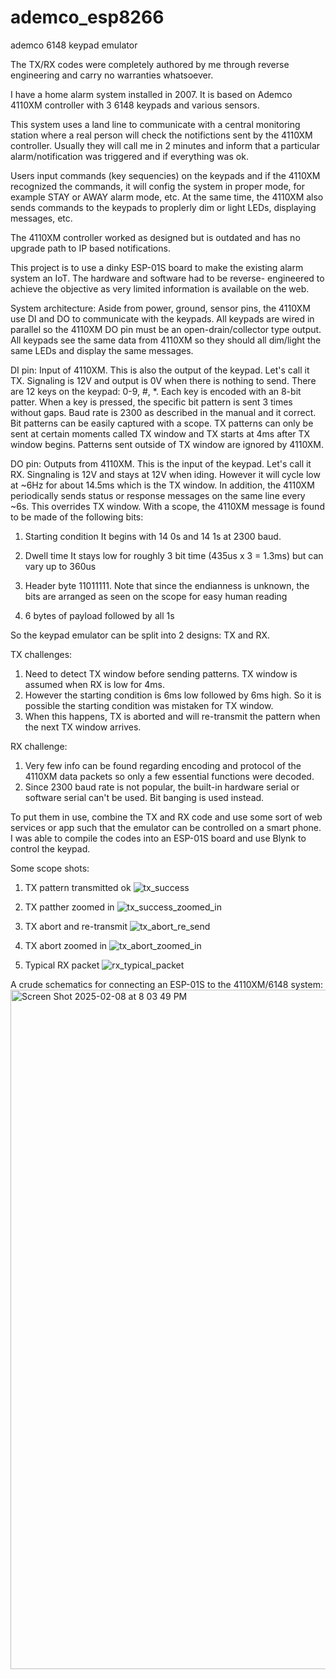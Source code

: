 # ademco_esp8266
ademco 6148 keypad emulator

The TX/RX codes were completely authored by me through reverse engineering and carry no warranties whatsoever. 

I have a home alarm system installed in 2007. It is based on Ademco 4110XM controller with 3 6148 keypads and various sensors.

This system uses a land line to communicate with a central monitoring station where a real person will check the notifictions sent 
by the 4110XM controller. Usually they will call me in 2 minutes and inform that a particular alarm/notification was triggered and 
if everything was ok.

Users input commands (key sequencies) on the keypads and if the 4110XM recognized the commands, it will config the system in 
proper mode, for example STAY or AWAY alarm mode, etc. At the same time, the 4110XM also sends commands to the keypads to proplerly
dim or light LEDs, displaying messages, etc.

The 4110XM controller worked as designed but is outdated and has no upgrade path to IP based notifications.

This project is to use a dinky ESP-01S board to make the existing alarm system an IoT. The hardware and software had to be reverse-
engineered to achieve the objective as very limited information is available on the web.

System architecture:
Aside from power, ground, sensor pins, the 4110XM use DI and DO to communicate with the keypads. All keypads are wired in parallel
so the 4110XM DO pin must be an open-drain/collector type output. All keypads see the same data from 4110XM so they should all 
dim/light the same LEDs and display the same messages.

DI pin: Input of 4110XM. This is also the output of the keypad. Let's call it TX. Signaling is 12V and output is 0V when there is 
nothing to send. There are 12 keys on the keypad: 0-9, #, *. Each key is encoded with an 8-bit patter. When a key is pressed, the 
specific bit pattern is sent 3 times without gaps. Baud rate is 2300 as described in the manual and it correct. Bit patterns can be 
easily captured with a scope. TX patterns can only be sent at certain moments called TX window and TX starts at 4ms after TX window
begins. Patterns sent outside of TX window are ignored by 4110XM.

DO pin: Outputs from 4110XM. This is the input of the keypad. Let's call it RX. Singnaling is 12V and stays at 12V when iding. 
However it will cycle low at ~6Hz for about 14.5ms which is the TX window. In addition, the 4110XM periodically sends status or
response messages on the same line every ~6s. This overrides TX window. With a scope, the 4110XM message is found to be made of the 
following bits:

1. Starting condition
   It begins with 14 0s and 14 1s at 2300 baud.

2. Dwell time
   It stays low for roughly 3 bit time (435us x 3 = 1.3ms) but can vary up to 360us

3. Header byte
   11011111. Note that since the endianness is unknown, the bits are arranged as seen on the scope for easy human reading

4. 6 bytes of payload followed by all 1s

So the keypad emulator can be split into 2 designs: TX and RX.

TX challenges:
1. Need to detect TX window before sending patterns. TX window is assumed when RX is low for 4ms.
2. However the starting condition is 6ms low followed by 6ms high. So it is possible the starting condition was mistaken for TX window.
3. When this happens, TX is aborted and will re-transmit the pattern when the next TX window arrives.

RX challenge:
1. Very few info can be found regarding encoding and protocol of the 4110XM data packets so only a few essential functions were decoded.
2. Since 2300 baud rate is not popular, the built-in hardware serial or software serial can't be used. Bit banging is used instead. 

To put them in use, combine the TX and RX code and use some sort of web services or app such that the emulator can be controlled on a
smart phone. I was able to compile the codes into an ESP-01S board and use Blynk to control the keypad.

Some scope shots:
1. TX pattern transmitted ok
![tx_success](https://github.com/user-attachments/assets/d456dae8-4eb6-4554-ad74-d6f59c47daa4)

2. TX patther zoomed in
![tx_success_zoomed_in](https://github.com/user-attachments/assets/5c3e03ba-4287-4d9f-8a41-ffe4e09d2fb7)

3. TX abort and re-transmit
![tx_abort_re_send](https://github.com/user-attachments/assets/69dff075-9e5e-4fa9-a8dd-1f1d3c89f0af)

4. TX abort zoomed in
![tx_abort_zoomed_in](https://github.com/user-attachments/assets/4c8a8b76-a381-43a7-93c5-e204ef2543ef)

5. Typical RX packet
![rx_typical_packet](https://github.com/user-attachments/assets/3ce72683-ee2a-4c3c-921f-345c5dae3a07)

A crude schematics for connecting an ESP-01S to the 4110XM/6148 system:
<img width="1087" alt="Screen Shot 2025-02-08 at 8 03 49 PM" src="https://github.com/user-attachments/assets/94135ca8-1922-4327-9bf9-b1809fc9cb52" />






